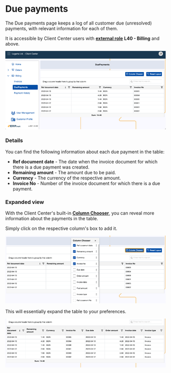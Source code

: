 # Due payments

The Due payments page keeps a log of all customer due (unresolved) payments, with relevant information for each of them.

It is accessible by Client Center users with **[external role](/modules/crm/sales/customers/external-access.md)** **L40 - Billing** and above.

![pictures](pictures/duepayments_page.png)

### Details

You can find the following information about each due payment in the table:

- **Ref document date** - The date when the invoice document for which there is a due payment was created.
- **Remaining amount** - The amount due to be paid.
- **Currency** - The currency of the respective amount.
- **Invoice No** - Number of the invoice document for which there is a due payment.

### Expanded view

With the Client Center's built-in **[Column Chooser](./grid-control.md#column-chooser)**, you can reveal more information about the payments in the table.

Simply click on the respective column's box to add it.

![pictures](pictures/duepayments_columns.png)

This will essentially expand the table to your preferences.

![pictures](pictures/duepayments_expanded.png)
